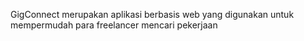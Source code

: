 GigConnect merupakan aplikasi berbasis web yang digunakan untuk mempermudah para freelancer mencari pekerjaan
